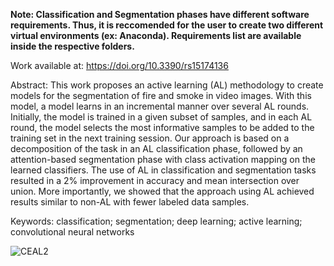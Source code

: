 **Note: Classification and Segmentation phases have different software requirements. Thus, it is reccomended for the user to create two different virtual environments (ex: Anaconda). Requirements list are available inside the respective folders.**

Work available at: https://doi.org/10.3390/rs15174136

Abstract: This work proposes an active learning (AL) methodology to create models for the segmentation of fire and smoke in video images. With this model, a model learns in an incremental manner over several AL rounds. Initially, the model is trained in a given subset of samples, and in each AL round, the model selects the most informative samples to be added to the training set in the next training session. Our approach is based on a decomposition of the task in an AL classification phase, followed by an attention-based segmentation phase with class activation mapping on the learned classifiers. The use of AL in classification and segmentation tasks resulted in a 2% improvement in accuracy and mean intersection over union. More importantly, we showed that the approach using AL achieved results similar to non-AL with fewer labeled data samples.

Keywords: classification; segmentation; deep learning; active learning; convolutional neural networks 


![CEAL2](https://github.com/trmarto/fire-smoke-AL/assets/74827101/2e2d2ef5-c544-4d48-8d93-4b930b1cc189)


